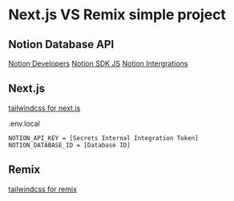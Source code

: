 # Next.js VS Remix simple project

## Notion Database API

[Notion Developers](https://developers.notion.com/docs/getting-started)
[Notion SDK JS](https://github.com/makenotion/notion-sdk-js)
[Notion Intergrations](https://www.notion.com/my-integrations)

## Next.js

[tailwindcss for next.js](https://tailwindcss.com/docs/guides/nextjs)

.env.local

```
NOTION_API_KEY = [Secrets Internal Integration Token]
NOTION_DATABASE_ID = [Database ID]
```

## Remix

[tailwindcss for remix](https://tailwindcss.com/docs/guides/remix)
